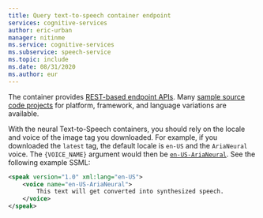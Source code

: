```yaml
---
title: Query text-to-speech container endpoint
services: cognitive-services
author: eric-urban
manager: nitinme
ms.service: cognitive-services
ms.subservice: speech-service
ms.topic: include
ms.date: 08/31/2020
ms.author: eur
---
```


The container provides [REST-based endpoint APIs](../rest-text-to-speech.md). Many [sample source code projects](https://github.com/Azure-Samples/Cognitive-Speech-TTS) for platform, framework, and language variations are available.

With the neural Text-to-Speech containers, you should rely on the locale and voice of the image tag you downloaded. For example, if you downloaded the `latest` tag, the default locale is `en-US` and the `AriaNeural` voice. The `{VOICE_NAME}` argument would then be [`en-US-AriaNeural`](../language-support.md). See the following example SSML:

```xml
<speak version="1.0" xml:lang="en-US">
    <voice name="en-US-AriaNeural">
        This text will get converted into synthesized speech.
    </voice>
</speak>
```
